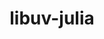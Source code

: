 ---
title: "libuv-julia"
layout: cache
categories: [package, develop]
meta: {"versions": ["1.44.2", "1.44.3", "1.48.0"], "compilers": ["gcc@=11.4.0"], "oss": ["ubuntu22.04"], "platforms": ["linux"], "targets": ["x86_64_v3"], "stacks": ["e4s", "root", "tutorial"], "num_specs": 3, "num_specs_by_stack": {"tutorial": 1, "root": 3, "e4s": 2}}
spec_details: [{"hash": "h5i3tpr7accg5x7fj7n34k2p3azrqqos", "compiler": "gcc@=11.4.0", "versions": ["1.44.2"], "os": "ubuntu22.04", "platform": "linux", "target": "x86_64_v3", "variants": ["build_system=autotools"], "stacks": ["tutorial", "root"], "size": "-", "tarball": "https://binaries.spack.io/develop/build_cache/linux-ubuntu22.04-x86_64_v3/gcc-11.4.0/libuv-julia-1.44.2/linux-ubuntu22.04-x86_64_v3-gcc-11.4.0-libuv-julia-1.44.2-h5i3tpr7accg5x7fj7n34k2p3azrqqos.spack"}, {"hash": "6yvhuuqs64vghpt7jqizcnuzrtu477cf", "compiler": "gcc@=11.4.0", "versions": ["1.44.3"], "os": "ubuntu22.04", "platform": "linux", "target": "x86_64_v3", "variants": ["build_system=autotools"], "stacks": ["e4s", "root"], "size": "-", "tarball": "https://binaries.spack.io/develop/build_cache/linux-ubuntu22.04-x86_64_v3/gcc-11.4.0/libuv-julia-1.44.3/linux-ubuntu22.04-x86_64_v3-gcc-11.4.0-libuv-julia-1.44.3-6yvhuuqs64vghpt7jqizcnuzrtu477cf.spack"}, {"hash": "pkseoz3x2er5u7ccpitv532e4dsyhf5w", "compiler": "gcc@=11.4.0", "versions": ["1.48.0"], "os": "ubuntu22.04", "platform": "linux", "target": "x86_64_v3", "variants": ["build_system=autotools"], "stacks": ["e4s", "root"], "size": "-", "tarball": "https://binaries.spack.io/develop/build_cache/linux-ubuntu22.04-x86_64_v3/gcc-11.4.0/libuv-julia-1.48.0/linux-ubuntu22.04-x86_64_v3-gcc-11.4.0-libuv-julia-1.48.0-pkseoz3x2er5u7ccpitv532e4dsyhf5w.spack"}]
---